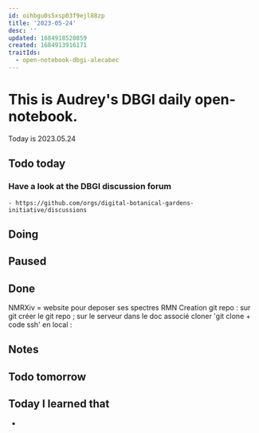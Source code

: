 ```yaml
---
id: oihbgu0s5xsp03f9ejl88zp
title: '2023-05-24'
desc: ''
updated: 1684918520859
created: 1684913916171
traitIds:
  - open-notebook-dbgi-alecabec
---
```



# This is Audrey's DBGI daily open-notebook.

Today is 2023.05.24

## Todo today

### Have a look at the DBGI discussion forum
    - https://github.com/orgs/digital-botanical-gardens-initiative/discussions

###
###

## Doing

## Paused

## Done

NMRXiv = website pour deposer ses spectres RMN 
Creation git repo : sur git créer le git repo ; sur le serveur dans le doc associé cloner 'git clone + code ssh' 
en local : 
## Notes

## Todo tomorrow

###
###
###


## Today I learned that

- 
